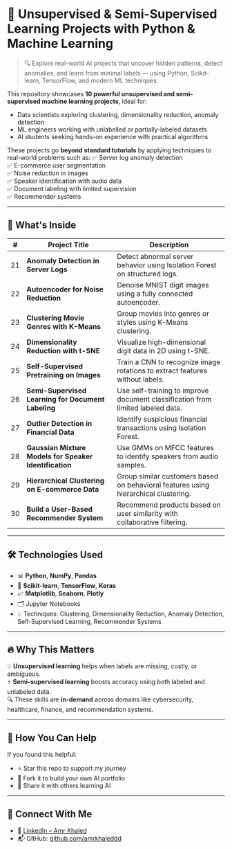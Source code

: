 # 🧩 Unsupervised & Semi-Supervised Learning Projects with Python & Machine Learning

> 🔍 Explore real-world AI projects that uncover hidden patterns, detect anomalies, and learn from minimal labels — using Python, Scikit-learn, TensorFlow, and modern ML techniques.

This repository showcases **10 powerful unsupervised and semi-supervised machine learning projects**, ideal for:
- Data scientists exploring clustering, dimensionality reduction, anomaly detection
- ML engineers working with unlabelled or partially-labeled datasets
- AI students seeking hands-on experience with practical algorithms

These projects go **beyond standard tutorials** by applying techniques to real-world problems such as:
✅ Server log anomaly detection  
✅ E-commerce user segmentation  
✅ Noise reduction in images  
✅ Speaker identification with audio data  
✅ Document labeling with limited supervision  
✅ Recommender systems

---

## 🧠 What's Inside

| #  | Project Title                                     | Description |
|:--:|---------------------------------------------------|-------------|
| 21 | **Anomaly Detection in Server Logs**             | Detect abnormal server behavior using Isolation Forest on structured logs. |
| 22 | **Autoencoder for Noise Reduction**              | Denoise MNIST digit images using a fully connected autoencoder. |
| 23 | **Clustering Movie Genres with K-Means**         | Group movies into genres or styles using K-Means clustering. |
| 24 | **Dimensionality Reduction with t-SNE**          | Visualize high-dimensional digit data in 2D using t-SNE. |
| 25 | **Self-Supervised Pretraining on Images**        | Train a CNN to recognize image rotations to extract features without labels. |
| 26 | **Semi-Supervised Learning for Document Labeling** | Use self-training to improve document classification from limited labeled data. |
| 27 | **Outlier Detection in Financial Data**          | Identify suspicious financial transactions using Isolation Forest. |
| 28 | **Gaussian Mixture Models for Speaker Identification** | Use GMMs on MFCC features to identify speakers from audio samples. |
| 29 | **Hierarchical Clustering on E-commerce Data**   | Group similar customers based on behavioral features using hierarchical clustering. |
| 30 | **Build a User-Based Recommender System**        | Recommend products based on user similarity with collaborative filtering. |

---

## 🛠 Technologies Used

- 📊 **Python**, **NumPy**, **Pandas**
- 🤖 **Scikit-learn**, **TensorFlow**, **Keras**
- 📈 **Matplotlib**, **Seaborn**, **Plotly**
- 🗂️ Jupyter Notebooks
- 💡 Techniques: Clustering, Dimensionality Reduction, Anomaly Detection, Self-Supervised Learning, Recommender Systems

---

## 🔥 Why This Matters

💡 **Unsupervised learning** helps when labels are missing, costly, or ambiguous.  
⚡ **Semi-supervised learning** boosts accuracy using both labeled and unlabeled data.  
🔍 These skills are **in-demand** across domains like cybersecurity, healthcare, finance, and recommendation systems.

---

## 📢 How You Can Help

If you found this helpful:
- ⭐ Star this repo to support my journey
- 🍴 Fork it to build your own AI portfolio
- 📩 Share it with others learning AI

---

## 🤝 Connect With Me

- 💼 [LinkedIn – Amr Khaled](https://www.linkedin.com/in/amr-khaleddd/)
- 📬 GitHub: [github.com/amrkhaleddd](https://github.com/amrkhaleddd)



